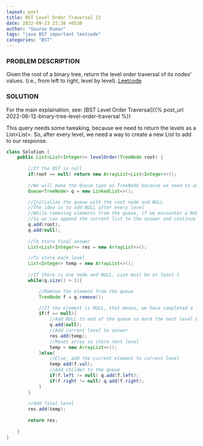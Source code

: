 ```yaml
---
layout: post
title: BST Level Order Traversal II
date: 2022-09-23 23:38 +0530
author: "Gaurav Kumar"
tags: "java BST important leetcode"
categories: "BST"
---
```


### PROBLEM DESCRIPTION

Given the root of a binary tree, return the level order traversal of its nodes' values. (i.e., from left to right, level by level).
[Leetcode](https://leetcode.com/problems/binary-tree-level-order-traversal/)

### SOLUTION

For the main explaination, see:
[BST Level Order Traversal]({% post_url 2022-06-12-binary-tree-level-order-traversal %})

This query needs some tweaking, because we need to return the levels as a List<List<Integer>>. So, after every level, we need a way to create a new List<Integer> to add to our response.

```java
class Solution {
    public List<List<Integer>> levelOrder(TreeNode root) {
        
        //If the BST is null
        if(root == null) return new ArrayList<List<Integer>>();
        
        //We will make the Queue type as TreeNode because we need to access the left and right children later
        Queue<TreeNode> q = new LinkedList<>();

        //Initialize the queue with the root node and NULL
        //The idea is to add NULL after every level
        //While removing elements from the queue, if we encounter a NULL, that means that we have covered a certain level
        //So we can append the current list to the answer and continue
        q.add(root);
        q.add(null);
        
        //To store final answer
        List<List<Integer>> res = new ArrayList<>();

        //To store each level
        List<Integer> temp = new ArrayList<>();
        
        //If there is one node and NULL, size must be at least 1
        while(q.size() > 1){

            //Remove the element from the queue
            TreeNode f = q.remove();

            //If the element is NULL, that means, we have completed a level. 
            if(f == null){
                //Add NULL to end of the queue so mark the next level because at this moment, we must have completed adding all childer of the current level
                q.add(null);
                //Add current level to answer
                res.add(temp);
                //Reset array so store next level
                temp = new ArrayList<>();
            }else{
                //Else, add the current element to current level
                temp.add(f.val);
                //Add childer to the queue
                if(f.left != null) q.add(f.left);
                if(f.right != null) q.add(f.right);
            }
        }
        
        //Add final level
        res.add(temp);
        
        return res;
        
    }
}
```
